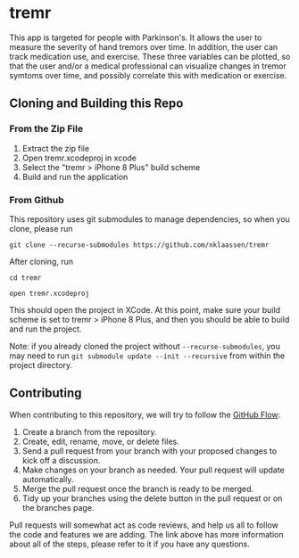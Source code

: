 # tremr
This app is targeted for people with Parkinson's. It allows the user to measure the severity of hand tremors over time. In addition, the user can track medication use, and exercise. These three variables can be plotted, so that the user and/or a medical professional can visualize changes in tremor symtoms over time, and possibly correlate this with medication or exercise.

## Cloning and Building this Repo

### From the Zip File
1. Extract the zip file
2. Open tremr.xcodeproj in xcode
3. Select the "tremr > iPhone 8 Plus" build scheme
4. Build and run the application

### From Github
This repository uses git submodules to manage dependencies, so when you clone, please run

`git clone --recurse-submodules https://github.com/nklaassen/tremr`

After cloning, run

`cd tremr`

`open tremr.xcodeproj`

This should open the project in XCode. At this point, make sure your build scheme is set to tremr > iPhone 8 Plus, and then you should be able to build and run the project.

Note: if you already cloned the project without `--recurse-submodules`, you may need to run `git submodule update --init --recursive` from within the project directory.

## Contributing
When contributing to this repository, we will try to follow the [GitHub Flow](https://help.github.com/articles/github-flow/):
1. Create a branch from the repository.
2. Create, edit, rename, move, or delete files.
3. Send a pull request from your branch with your proposed changes to kick off a discussion.
4. Make changes on your branch as needed. Your pull request will update automatically.
5. Merge the pull request once the branch is ready to be merged.
6. Tidy up your branches using the delete button in the pull request or on the branches page.

Pull requests will somewhat act as code reviews, and help us all to follow the code and features we are adding. The link above has more information about all of the steps, please refer to it if you have any questions.
